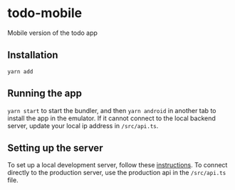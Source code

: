 # todo-mobile
Mobile version of the todo app


## Installation
`yarn add`

## Running the app
`yarn start` to start the bundler, and then `yarn android` in another tab to install the app in the emulator.
If it cannot connect to the local backend server, update your local ip address in `/src/api.ts`.

## Setting up the server
To set up a local development server, follow these [instructions](https://github.com/JeffersonCarvalh0/todo-app/tree/master/packages/server). To connect directly to the production server, use the production api in the `/src/api.ts` file. 
